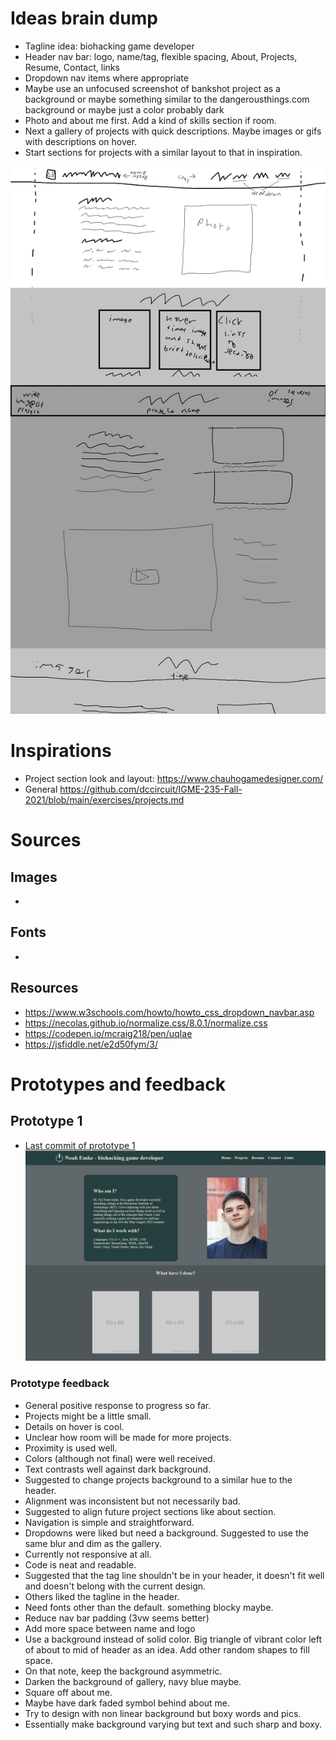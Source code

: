 # Ideas brain dump
- Tagline idea: biohacking game developer
- Header nav bar: logo, name/tag, flexible spacing, About, Projects, Resume, Contact, links
- Dropdown nav items where appropriate
- Maybe use an unfocused screenshot of bankshot project as a background or maybe something similar to the dangerousthings.com background or maybe just a color probably dark
- Photo and about me first. Add a kind of skills section if room. 
- Next a gallery of projects with quick descriptions. Maybe images or gifs with descriptions on hover.
- Start sections for projects with a similar layout to that in inspiration.

![Layout sketch!](first-sketch.png)

# Inspirations
- Project section look and layout: https://www.chauhogamedesigner.com/
- General https://github.com/dccircuit/IGME-235-Fall-2021/blob/main/exercises/projects.md

# Sources

## Images
-

## Fonts
-

## Resources
- https://www.w3schools.com/howto/howto_css_dropdown_navbar.asp
- https://necolas.github.io/normalize.css/8.0.1/normalize.css
- https://codepen.io/mcraig218/pen/uqIae
- https://jsfiddle.net/e2d50fym/3/


# Prototypes and feedback

## Prototype 1
- [Last commit of prototype 1](https://github.com/MTFT-Games/personal-website/tree/6ee5ce7a1a529212bca6c6b5b8017311676555ec)
![prototype1 preview!](prototype-1.png)

### Prototype feedback
- General positive response to progress so far.
- Projects might be a little small.
- Details on hover is cool.
- Unclear how room will be made for more projects.
- Proximity is used well.
- Colors (although not final) were well received.
- Text contrasts well against dark background.
- Suggested to change projects background to a similar hue to the header.
- Alignment was inconsistent but not necessarily bad.
- Suggested to align future project sections like about section.
- Navigation is simple and straightforward.
- Dropdowns were liked but need a background. Suggested to use the same blur and dim as the gallery.
- Currently not responsive at all.
- Code is neat and readable.
- Suggested that the tag line shouldn't be in your header, it doesn't fit well and doesn't belong with the current design.
- Others liked the tagline in the header.
- Need fonts other than the default. something blocky maybe.
- Reduce nav bar padding (3vw seems better)
- Add more space between name and logo
- Use a background instead of solid color. Big triangle of vibrant color left of about to mid of header as an idea. Add other random shapes to fill space.
- On that note, keep the background asymmetric. 
- Darken the background of gallery, navy blue maybe. 
- Square off about me. 
- Maybe have dark faded symbol behind about me. 
- Try to design with non linear background but boxy words and pics. 
- Essentially make background varying but text and such sharp and boxy.
